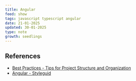 ```yaml
---
title: Angular
feed: show
tags: javascript typescript angular
date: 21-01-2025
updated: 30-01-2025
type: note
growth: seedlings
---
```


## References
- [Best Practices - Tips for Project Structure and Organization](https://www.thinkitive.com/blog/angular-best-practices-tips-for-project-structure-and-organization/)
- [Angular - Styleguid](https://angular.dev/style-guide)
